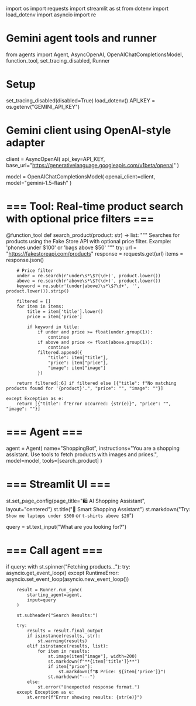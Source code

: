 import os
import requests
import streamlit as st
from dotenv import load_dotenv
import asyncio
import re

# Gemini agent tools and runner
from agents import Agent, AsyncOpenAI, OpenAIChatCompletionsModel, function_tool, set_tracing_disabled, Runner

# Setup
set_tracing_disabled(disabled=True)
load_dotenv()
API_KEY = os.getenv("GEMINI_API_KEY")

# Gemini client using OpenAI-style adapter
client = AsyncOpenAI(
    api_key=API_KEY,
    base_url="https://generativelanguage.googleapis.com/v1beta/openai"
)

model = OpenAIChatCompletionsModel(
    openai_client=client,
    model="gemini-1.5-flash"
)

# === Tool: Real-time product search with optional price filters ===
@function_tool
def search_product(product: str) -> list:
    """
    Searches for products using the Fake Store API with optional price filter.
    Example: 'phones under $100' or 'bags above $50'
    """
    try:
        url = "https://fakestoreapi.com/products"
        response = requests.get(url)
        items = response.json()

        # Price filter
        under = re.search(r'under\s*\$?(\d+)', product.lower())
        above = re.search(r'above\s*\$?(\d+)', product.lower())
        keyword = re.sub(r'(under|above)\s*\$?\d+', '', product.lower()).strip()

        filtered = []
        for item in items:
            title = item['title'].lower()
            price = item['price']

            if keyword in title:
                if under and price >= float(under.group(1)):
                    continue
                if above and price <= float(above.group(1)):
                    continue
                filtered.append({
                    "title": item["title"],
                    "price": item["price"],
                    "image": item["image"]
                })

        return filtered[:6] if filtered else [{"title": f"No matching products found for '{product}'.", "price": "", "image": ""}]

    except Exception as e:
        return [{"title": f"Error occurred: {str(e)}", "price": "", "image": ""}]

# === Agent ===
agent = Agent(
    name="ShoppingBot",
    instructions="You are a shopping assistant. Use tools to fetch products with images and prices.",
    model=model,
    tools=[search_product]
)

# === Streamlit UI ===
st.set_page_config(page_title="🛍️ AI Shopping Assistant", layout="centered")
st.title("🛒 Smart Shopping Assistant")
st.markdown("Try: `Show me laptops under $500` or `t-shirts above $20`")

query = st.text_input("What are you looking for?")

# === Call agent ===
if query:
    with st.spinner("Fetching products..."):
        try:
            asyncio.get_event_loop()
        except RuntimeError:
            asyncio.set_event_loop(asyncio.new_event_loop())

        result = Runner.run_sync(
            starting_agent=agent,
            input=query
        )

        st.subheader("Search Results:")

        try:
            results = result.final_output
            if isinstance(results, str):
                st.warning(results)
            elif isinstance(results, list):
                for item in results:
                    st.image(item["image"], width=200)
                    st.markdown(f"**{item['title']}**")
                    if item["price"]:
                        st.markdown(f"💲 Price: ${item['price']}")
                    st.markdown("---")
            else:
                st.error("Unexpected response format.")
        except Exception as e:
            st.error(f"Error showing results: {str(e)}")

